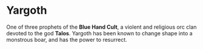 # Yargoth

One of three prophets of the **Blue Hand Cult**, a violent and religious orc clan devoted to the god **Talos**. Yargoth has been known to change shape into a monstrous boar, and has the power to resurrect.
